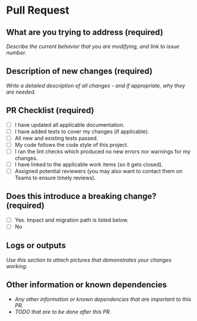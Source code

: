 # Pull Request

## What are you trying to address (required)

_Describe the current behavior that you are modifying, and link to issue number._

## Description of new changes (required)

_Write a detailed description of all changes - and if appropriate, why they are needed._

## PR Checklist (required)

- [ ] I have updated all applicable documentation.
- [ ] I have added tests to cover my changes (if applicable).
- [ ] All new and existing tests passed.
- [ ] My code follows the code style of this project.
- [ ] I ran the lint checks which produced no new errors nor warnings for my changes.
- [ ] I have linked to the applicable work items (so it gets closed).
- [ ] Assigned potential reviewers (you may also want to contact them on Teams to ensure timely reviews).

## Does this introduce a breaking change? (required)

- [ ] Yes.  Impact and migration path is listed below.
- [ ] No

## Logs or outputs

_Use this section to attach pictures that demonstrates your changes working._

## Other information or known dependencies

- _Any other information or known dependencies that are important to this PR._
- _TODO that are to be done after this PR._
